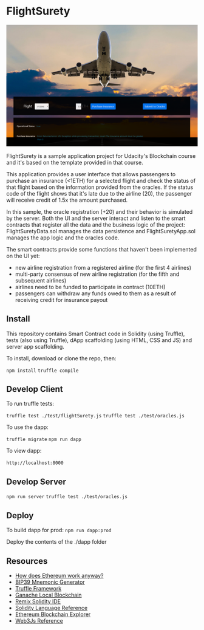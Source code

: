 # FlightSurety

![ui screenshot](screenshots/Captura.PNG)

FlightSurety is a sample application project for Udacity's Blockchain course and it's based on the template provided in that course.

This application provides a user interface that allows passengers to purchase an insurance (<1ETH) for a selected flight and check the status of that flight based on the information provided from the oracles. If the status code of the flight shows that it's late due to the airline (20), the passenger will receive credit of 1.5x the amount purchased.

In this sample, the oracle registration (+20) and their behavior is simulated by the server. Both the UI and the server interact and listen to the smart contracts that register all the data and the business logic of the project: FlightSuretyData.sol manages the data persistence and FlightSuretyApp.sol manages the app logic and the oracles code.

The smart contracts provide some functions that haven't been implemented on the UI yet:
* new airline registration from a registered airline (for the first 4 airlines)
* multi-party consensus of new airline registration (for the fifth and subsequent airlines)
* airlines need to be funded to participate in contract (10ETH)
* passengers can withdraw any funds owed to them as a result of receiving credit for insurance payout

## Install

This repository contains Smart Contract code in Solidity (using Truffle), tests (also using Truffle), dApp scaffolding (using HTML, CSS and JS) and server app scaffolding.

To install, download or clone the repo, then:

`npm install`
`truffle compile`

## Develop Client

To run truffle tests:

`truffle test ./test/flightSurety.js`
`truffle test ./test/oracles.js`

To use the dapp:

`truffle migrate`
`npm run dapp`

To view dapp:

`http://localhost:8000`

## Develop Server

`npm run server`
`truffle test ./test/oracles.js`

## Deploy

To build dapp for prod:
`npm run dapp:prod`

Deploy the contents of the ./dapp folder


## Resources

* [How does Ethereum work anyway?](https://medium.com/@preethikasireddy/how-does-ethereum-work-anyway-22d1df506369)
* [BIP39 Mnemonic Generator](https://iancoleman.io/bip39/)
* [Truffle Framework](http://truffleframework.com/)
* [Ganache Local Blockchain](http://truffleframework.com/ganache/)
* [Remix Solidity IDE](https://remix.ethereum.org/)
* [Solidity Language Reference](http://solidity.readthedocs.io/en/v0.4.24/)
* [Ethereum Blockchain Explorer](https://etherscan.io/)
* [Web3Js Reference](https://github.com/ethereum/wiki/wiki/JavaScript-API)
